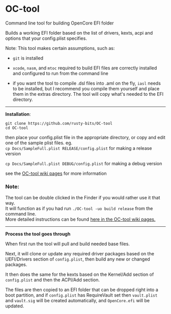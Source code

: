 # OC-tool
Command line tool for building OpenCore EFI folder

Builds a working EFI folder based on the list of drivers, kexts, acpi and options that your config.plist specifies.

Note: This tool makes certain assumptions, such as:  
- `git` is installed  
- `xcode`, `nasm`, and `mtoc` required to build EFI files are correctly installed and configured to run from the command line  
  
- if you want the tool to compile .dsl files into .aml on the fly, `iasl` needs to be installed, but I recommend you compile them yourself and place them in the extras directory. The tool will copy what's needed to the EFI directory.  

---

**Installation**:

`git clone https://github.com/rusty-bits/OC-tool`   
`cd OC-tool`  

then place your config.plist file in the appropriate directory, or copy and edit one of the sample plist files. eg.    
`cp Docs/SampleFull.plist RELEASE/config.plist` for making a release version

`cp Docs/SampleFull.plist DEBUG/config.plist` for making a debug version

see the [OC-tool wiki pages](https://github.com/rusty-bits/OC-tool/wiki) for more information  

### Note:  
The tool can be double clicked in the Finder if you would rather use it that way.  
It will function as if you had run `./OC-tool -uo build release` from the command line.  
More detailed instructions can be found [here in the OC-tool wiki pages.](https://github.com/rusty-bits/OC-tool/wiki/OC-tool-from-the-Finder)  

---

**Process the tool goes through**

When first run the tool will pull and build needed base files.

Next, it will clone or update any required driver packages based on the UEFI/Drivers section of `config.plist`, then build any new or changed packages. 

It then does the same for the kexts based on the Kernel/Add section of `config.plist` and then the ACPI/Add section.  

The files are then copied to an EFI folder that can be dropped right into a boot partition, and if `config.plist` has RequireVault set then `vault.plist` and `vault.sig` will be created automatically, and `OpenCore.efi` will be updated.  
